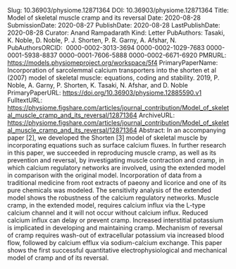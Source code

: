Slug: 10.36903/physiome.12871364
DOI: 10.36903/physiome.12871364
Title: Model of skeletal muscle cramp and its reversal
Date: 2020-08-28
SubmissionDate: 2020-08-27
PublishDate: 2020-08-28
LastPublishDate: 2020-08-28
Curator: Anand Rampadarath
Kind: Letter
PubAuthors: Tasaki, K.
    Noble, D.
    Noble, P. J.
    Shorten, P. R.
    Garny, A.
    Afshar, N.
PubAuthorsORCID: ​
    0000-0002-3013-3694
    0000-0002-1029-7683
    0000-0001-5938-8837
    0000-0001-7606-5888
    0000-0002-6671-6920
PMRURL: https://models.physiomeproject.org/workspace/5f4
PrimaryPaperName: Incorporation of sarcolemmal calcium transporters into the shorten et al (2007) model of skeletal muscle: equations, coding and stability. 2019, P. Noble, A. Garny, P. Shorten, K. Tasaki, N. Afshar, and D. Noble
PrimaryPaperURL: https://doi.org/10.36903/physiome.12885590.v1
FulltextURL: https://physiome.figshare.com/articles/journal_contribution/Model_of_skeletal_muscle_cramp_and_its_reversal/12871364
ArchiveURL: https://physiome.figshare.com/articles/journal_contribution/Model_of_skeletal_muscle_cramp_and_its_reversal/12871364
Abstract: In an accompanying paper [2], we developed the Shorten [3] model of skeletal muscle by incorporating equations such as surface calcium fluxes. In further research in this paper, we succeeded in reproducing muscle cramp, as well as its prevention and reversal, by investigating muscle contraction and cramp, in which calcium regulatory networks are involved, using the extended model in comparison with the original model. Incorporation of data from a traditional medicine from root extracts of paeony and licorice and one of its pure chemicals was modeled. The sensitivity analysis of the extended model shows the robustness of the calcium regulatory networks. Muscle cramp, in the extended model, requires calcium influx via the L-type calcium channel and it will not occur without calcium influx. Reduced calcium influx can delay or prevent cramp. Increased interstitial potassium is implicated in developing and maintaining cramp. Mechanism of reversal of cramp requires wash-out of extracellular potassium via increased blood flow, followed by calcium efflux via sodium-calcium exchange. This paper shows the first successful quantitative electrophysiological and mechanical model of cramp and of its reversal.
